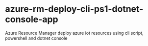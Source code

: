 # azure-rm-deploy-cli-ps1-dotnet-console-app
Azure Resource Manager deploy azure iot resources using cli script, powershell and dotnet console
